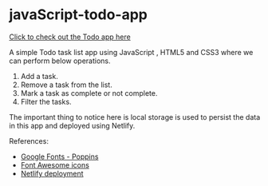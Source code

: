 # javaScript-todo-app

[Click to check out the Todo app here](https://inspiring-bose-affa09.netlify.app/)

A simple Todo task list app using JavaScript , HTML5 and CSS3 where we can perform below operations. 
 1. Add a task.
 2. Remove a task from the list.
 3. Mark a task as complete or not complete.
 4. Filter the tasks.
 
The important thing to notice here is local storage is used to persist the data in this app and deployed using Netlify.
 
 References:
 - [Google Fonts - Poppins](https://fonts.google.com/specimen/Poppins?selection.family=Poppins&sidebar.open=true)
 - [Font Awesome icons](https://fontawesome.com/)
 - [Netlify deployment](https://app.netlify.com/)
 
